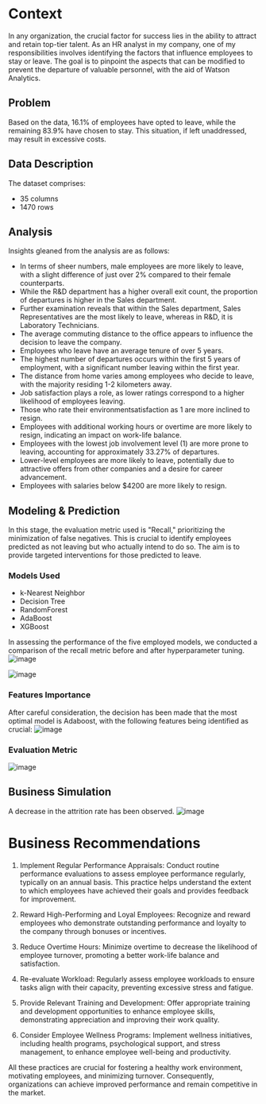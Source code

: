# Context
In any organization, the crucial factor for success lies in the ability to attract and retain top-tier talent. As an HR analyst in my company, one of my responsibilities involves identifying the factors that influence employees to stay or leave. The goal is to pinpoint the aspects that can be modified to prevent the departure of valuable personnel, with the aid of Watson Analytics.

## Problem
Based on the data, 16.1% of employees have opted to leave, while the remaining 83.9% have chosen to stay. This situation, if left unaddressed, may result in excessive costs.

## Data Description
The dataset comprises:
- 35 columns
- 1470 rows

## Analysis
Insights gleaned from the analysis are as follows:

- In terms of sheer numbers, male employees are more likely to leave, with a slight difference of just over 2% compared to their female counterparts.
- While the R&D department has a higher overall exit count, the proportion of departures is higher in the Sales department.
- Further examination reveals that within the Sales department, Sales Representatives are the most likely to leave, whereas in R&D, it is Laboratory Technicians.
- The average commuting distance to the office appears to influence the decision to leave the company.
- Employees who leave have an average tenure of over 5 years.
- The highest number of departures occurs within the first 5 years of employment, with a significant number leaving within the first year.
- The distance from home varies among employees who decide to leave, with the majority residing 1-2 kilometers away.
- Job satisfaction plays a role, as lower ratings correspond to a higher likelihood of employees leaving.
- Those who rate their environmentsatisfaction as 1 are more inclined to resign.
- Employees with additional working hours or overtime are more likely to resign, indicating an impact on work-life balance.
- Employees with the lowest job involvement level (1) are more prone to leaving, accounting for approximately 33.27% of departures.
- Lower-level employees are more likely to leave, potentially due to attractive offers from other companies and a desire for career advancement.
- Employees with salaries below $4200 are more likely to resign.

## Modeling & Prediction
In this stage, the evaluation metric used is "Recall," prioritizing the minimization of false negatives. This is crucial to identify employees predicted as not leaving but who actually intend to do so. The aim is to provide targeted interventions for those predicted to leave.

### Models Used
- k-Nearest Neighbor
- Decision Tree
- RandomForest
- AdaBoost
- XGBoost

In assessing the performance of the five employed models, we conducted a comparison of the recall metric before and after hyperparameter tuning.
![image](https://github.com/ridhoditya/T3chS3nse/assets/139097412/eac22093-817c-44e2-81d0-b76c352b7ebc)

![image](https://github.com/ridhoditya/T3chS3nse/assets/139097412/a6d593f6-7d08-4b87-94fb-9830274a3bbe)

### Features Importance
After careful consideration, the decision has been made that the most optimal model is Adaboost, with the following features being identified as crucial:
![image](https://github.com/ridhoditya/T3chS3nse/assets/139097412/3d224e72-8dd1-4c87-9a6f-d9c74ad0f901)


### Evaluation Metric
![image](https://github.com/ridhoditya/T3chS3nse/assets/139097412/5b5428c7-5f9e-44d4-a1d7-4ed55f9d5196)

## Business Simulation
A decrease in the attrition rate has been observed.
![image](https://github.com/ridhoditya/T3chS3nse/assets/139097412/cda8f93b-f70d-40c5-9f0a-6d3ffdab3128)




# Business Recommendations
1. Implement Regular Performance Appraisals: Conduct routine performance evaluations to assess employee performance regularly, typically on an annual basis. This practice helps understand the extent to which employees have achieved their goals and provides feedback for improvement.

2. Reward High-Performing and Loyal Employees: Recognize and reward employees who demonstrate outstanding performance and loyalty to the company through bonuses or incentives.

3. Reduce Overtime Hours: Minimize overtime to decrease the likelihood of employee turnover, promoting a better work-life balance and satisfaction.

4. Re-evaluate Workload: Regularly assess employee workloads to ensure tasks align with their capacity, preventing excessive stress and fatigue.

5. Provide Relevant Training and Development: Offer appropriate training and development opportunities to enhance employee skills, demonstrating appreciation and improving their work quality.

6. Consider Employee Wellness Programs: Implement wellness initiatives, including health programs, psychological support, and stress management, to enhance employee well-being and productivity.

  All these practices are crucial for fostering a healthy work environment, motivating employees, and minimizing turnover. Consequently, organizations can achieve improved performance and remain competitive in the market.







